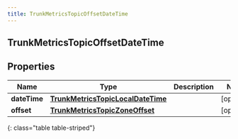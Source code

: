 ```yaml
---
title: TrunkMetricsTopicOffsetDateTime
---
```

## TrunkMetricsTopicOffsetDateTime


## Properties

| Name | Type | Description | Notes |
| ------------ | ------------- | ------------- | ------------- |
| **dateTime** | <!----><!---->[**TrunkMetricsTopicLocalDateTime**](TrunkMetricsTopicLocalDateTime.html)<!----> |  |  [optional] |
| **offset** | <!----><!---->[**TrunkMetricsTopicZoneOffset**](TrunkMetricsTopicZoneOffset.html)<!----> |  |  [optional] |
{: class="table table-striped"}



